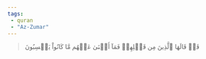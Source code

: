 ```yaml
---
tags: 
 - quran 
 - "Az-Zumar"
---
```


> قَدۡ قَالَهَا ٱلَّذِينَ مِن قَبۡلِهِمۡ فَمَآ أَغۡنَىٰ عَنۡهُم مَّا كَانُواْ يَكۡسِبُونَ
